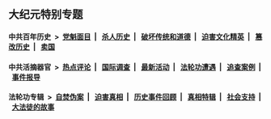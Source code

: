 ## 大纪元特别专题

#### 中共百年历史 &nbsp;>&nbsp; [党魁面目](indexes/nf1176107/README.md?06110430) &nbsp;| &nbsp; [杀人历史](indexes/nf1176106/README.md?06110430) &nbsp;| &nbsp; [破坏传统和道德](indexes/nf1176106/README.md?06110430) &nbsp;| &nbsp; [迫害文化精英](indexes/nf1176111/README.md?06110430) &nbsp;| &nbsp; [篡改历史](indexes/nf1176115/README.md?06110430) &nbsp;| &nbsp; [卖国](indexes/nf1176117/README.md?06110430) 

#### 中共活摘器官 &nbsp;>&nbsp; [热点评论](indexes/nf5879/README.md?06110430) &nbsp;| &nbsp; [国际调查](indexes/nf5947/README.md?06110430) &nbsp;| &nbsp; [最新活动](indexes/nf5883/README.md?06110430) &nbsp;| &nbsp; [法轮功遭遇](indexes/nf5881/README.md?06110430) &nbsp;| &nbsp; [追查案例](indexes/nf5880/README.md?06110430) &nbsp;| &nbsp; [事件报导](indexes/nf5877/README.md?06110430) 

#### 法轮功专辑 &nbsp;>&nbsp; [自焚伪案](indexes/nf5562/README.md?06110430) &nbsp;| &nbsp; [迫害真相](indexes/nf4379/README.md?06110430) &nbsp;| &nbsp; [历史事件回顾](indexes/nf5793/README.md?06110430) &nbsp;| &nbsp; [真相特辑](indexes/nf4389/README.md?06110430) &nbsp;| &nbsp; [社会支持](indexes/nf4386/README.md?06110430) &nbsp;| &nbsp; [大法徒的故事](indexes/nf1147481/README.md?06110430) 
